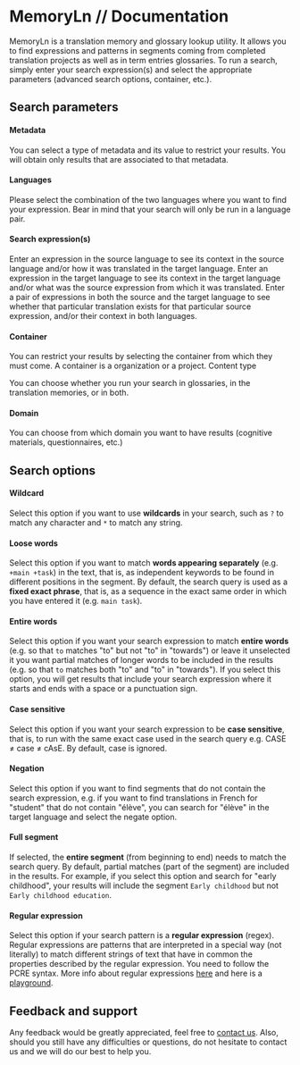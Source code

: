 

# MemoryLn // Documentation

MemoryLn is a translation memory and glossary lookup utility. It allows you to find expressions and patterns in segments coming from completed translation projects as well as in term entries glossaries. To run a search, simply enter your search expression(s) and select the appropriate parameters (advanced search options, container, etc.).

## Search parameters

#### Metadata

You can select a type of metadata and its value to restrict your results. You will obtain only results that are associated to that metadata.

#### Languages

Please select the combination of the two languages where you want to find your expression. Bear in mind that your search will only be run in a language pair.

#### Search expression(s)

Enter an expression in the source language to see its context in the source language and/or how it was translated in the target language. Enter an expression in the target language to see its context in the target language and/or what was the source expression from which it was translated. Enter a pair of expressions in both the source and the target language to see whether that particular translation exists for that particular source expression, and/or their context in both languages.

#### Container

You can restrict your results by selecting the container from which they must come. A container is a organization or a project.
Content type

You can choose whether you run your search in glossaries, in the translation memories, or in both.

#### Domain

You can choose from which domain you want to have results (cognitive materials, questionnaires, etc.)

## Search options

#### Wildcard

Select this option if you want to use **wildcards** in your search, such as  `?` to match any character and `*` to match any string.

#### Loose words

Select this option if you want to match **words appearing separately** (e.g. `+main +task`) in the text, that is, as independent keywords to be found in different positions in the segment. By default, the search query is used as a **fixed exact phrase**, that is, as a sequence in the exact same order in which you have entered it (e.g. `main task`).

#### Entire words

Select this option if you want your search expression to match **entire words** (e.g. so that `to` matches "to" but not "to" in "towards") or leave it unselected it you want partial matches of longer words to be included in the results (e.g. so that `to` matches both "to" and "to" in "towards"). If you select this option, you will get results that include your search expression where it starts and ends with a space or a punctuation sign.

#### Case sensitive

Select this option if you want your search expression to be **case sensitive**, that is, to run with the same exact case used in the search query e.g. CASE ≠ case ≠ cAsE. By default, case is ignored.

#### Negation

Select this option if you want to find segments that do not contain the search expression, e.g. if you want to find translations in French for "student" that do not contain "élève", you can search for "élève" in the target language and select the negate option.

#### Full segment

If selected, the **entire segment** (from beginning to end) needs to match the search query. By default, partial matches (part of the segment) are included in the results. For example, if you select this option and search for "early childhood", your results will include the segment `Early childhood` but not `Early childhood education`.

#### Regular expression

Select this option if your search pattern is a **regular expression** (regex). Regular expressions are patterns that are interpreted in a special way (not literally) to match different strings of text that have in common the properties described by the regular expression. You need to follow the PCRE syntax. More info about regular expressions [here](http://www.regular-expressions.info/) and here is a [playground](http://leaverou.github.io/regexplained/).

## Feedback and support

Any feedback would be greatly appreciated, feel free to [contact us](mailto:manuel.souto@capstan.be). Also, should you still have any difficulties or questions, do not hesitate to contact us and we will do our best to help you.

